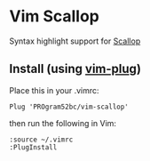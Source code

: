 # Vim Scallop 
Syntax highlight support for [Scallop](https://scallop-lang.github.io/)

## Install (using [vim-plug](https://github.com/junegunn/vim-plug))
Place this in your .vimrc:
```vim
Plug 'PROgram52bc/vim-scallop'
```
then run the following in Vim:

```vim
:source ~/.vimrc
:PlugInstall
```
